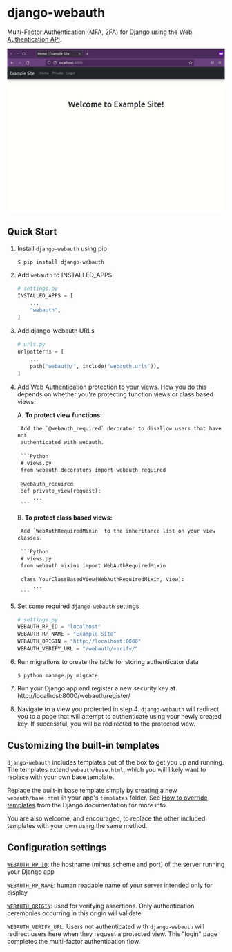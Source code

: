 # django-webauth

Multi-Factor Authentication (MFA, 2FA) for Django using the
[Web Authentication API][api].

![django-webauth demo](https://raw.githubusercontent.com/asnelling/django-webauth/master/demo.gif)

## Quick Start

1. Install `django-webauth` using pip

    ```Shell
    $ pip install django-webauth
    ```

2. Add `webauth` to INSTALLED_APPS

    ```Python
    # settings.py
    INSTALLED_APPS = [
        ...
        "webauth",
    ]
    ```

3. Add django-webauth URLs

    ```Python
    # urls.py
    urlpatterns = [
        ...
        path("webauth/", include("webauth.urls")),
    ]
    ```

4. Add Web Authentication protection to your views. How you do this depends on
   whether you're protecting function views or class based views:

    A.  **To protect view functions:**

        Add the `@webauth_required` decorator to disallow users that have not
        authenticated with webauth.

        ```Python
        # views.py
        from webauth.decorators import webauth_required

        @webauth_required
        def private_view(request):
            ...
        ```

    B.  **To protect class based views:**

        Add `WebAuthRequiredMixin` to the inheritance list on your view classes.

        ```Python
        # views.py
        from webauth.mixins import WebAuthRequiredMixin

        class YourClassBasedView(WebAuthRequiredMixin, View):
            ...
        ```

5. Set some required `django-webauth` settings

    ```Python
    # settings.py
    WEBAUTH_RP_ID = "localhost"
    WEBAUTH_RP_NAME = "Example Site"
    WEBAUTH_ORIGIN = "http://localhost:8000"
    WEBAUTH_VERIFY_URL = "/webauth/verify/"
    ```

6. Run migrations to create the table for storing authenticator data

    ```Shell
    $ python manage.py migrate
    ```

7. Run your Django app and register a new security key at
   http://localhost:8000/webauth/register/

8. Navigate to a view you protected in step 4. `django-webauth` will redirect
   you to a page that will attempt to authenticate using your newly created
   key. If successful, you will be redirected to the protected view.


## Customizing the built-in templates

`django-webauth` includes templates out of the box to get you up and running.
The templates extend `webauth/base.html`, which you will likely want to replace
with your own base template.

Replace the built-in base template simply by creating a new `webauth/base.html`
in your app's `templates` folder. See [How to override templates][templates]
from the Django documentation for more info.

You are also welcome, and encouraged, to replace the other included templates
with your own using the same method.

## Configuration settings

[`WEBAUTH_RP_ID`][rp_id]: the hostname (minus scheme and port) of the server running
your Django app

[`WEBAUTH_RP_NAME`][rp_name]: human readable name of your server intended only
for display

[`WEBAUTH_ORIGIN`][origin]: used for verifying assertions. Only authentication
ceremonies occurring in this origin will validate

`WEBAUTH_VERIFY_URL`: Users not authenticated with `django-webauth` will
redirect users here when they request a protected view. This "login" page
completes the multi-factor authentication flow.

[api]: https://w3c.github.io/webauthn/
[templates]: https://docs.djangoproject.com/en/4.0/howto/overriding-templates/
[rp_id]: https://w3c.github.io/webauthn/#rp-id
[rp_name]: https://w3c.github.io/webauthn/#dom-publickeycredentialentity-name
[origin]: https://w3c.github.io/webauthn/#dom-collectedclientdata-origin
